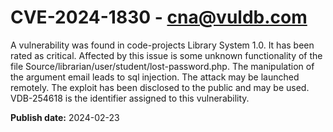 # CVE-2024-1830 - cna@vuldb.com

A vulnerability was found in code-projects Library System 1.0. It has been rated as critical. Affected by this issue is some unknown functionality of the file Source/librarian/user/student/lost-password.php. The manipulation of the argument email leads to sql injection. The attack may be launched remotely. The exploit has been disclosed to the public and may be used. VDB-254618 is the identifier assigned to this vulnerability.

**Publish date:** 2024-02-23
